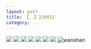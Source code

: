```yaml
---
layout: post
title: 【..】220412
category: ..
---
```

![](http://rbwl8nwm4.hd-bkt.clouddn.com/img/bottom.png)
![](http://rbwl8nwm4.hd-bkt.clouddn.com/img/zeyuanximeng-220412-1.png)
![](http://rbwl8nwm4.hd-bkt.clouddn.com/img/zeyuanximeng-220412-2.png)
![](http://rbwl8nwm4.hd-bkt.clouddn.com/img/zeyuanximeng-220412-3.jpg)
![](http://rbwl8nwm4.hd-bkt.clouddn.com/img/zeyuanximeng-220412-4.jpg)
![](http://rbwl8nwm4.hd-bkt.clouddn.com/img/zeyuanximeng-220412-5.jpg)
![](http://rbwl8nwm4.hd-bkt.clouddn.com/img/zeyuanximeng-220412-6.jpg)
![wanshan](http://rbwl8nwm4.hd-bkt.clouddn.com/img/wanshan.png)
